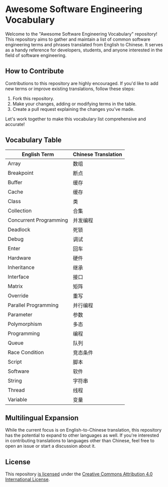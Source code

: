 # Awesome Software Engineering Vocabulary

Welcome to the "Awesome Software Engineering Vocabulary" repository! This repository aims to gather and maintain a list of common software engineering terms and phrases translated from English to Chinese. It serves as a handy reference for developers, students, and anyone interested in the field of software engineering.

## How to Contribute

Contributions to this repository are highly encouraged. If you'd like to add new terms or improve existing translations, follow these steps:

1. Fork this repository.
2. Make your changes, adding or modifying terms in the table.
3. Create a pull request explaining the changes you've made.

Let's work together to make this vocabulary list comprehensive and accurate!

## Vocabulary Table

| English Term           | Chinese Translation |
| ---------------------- | ------------------- |
| Array                  | 数组                |
| Breakpoint             | 断点                |
| Buffer                 | 缓存                |
| Cache                  | 缓存                |
| Class                  | 类                  |
| Collection             | 合集                |
| Concurrent Programming | 并发编程            |
| Deadlock               | 死锁                |
| Debug                  | 调试                |
| Enter                  | 回车                |
| Hardware               | 硬件                |
| Inheritance            | 继承                |
| Interface              | 接口                |
| Matrix                 | 矩阵                |
| Override               | 重写                |
| Parallel Programming   | 并行编程            |
| Parameter              | 参数                |
| Polymorphism           | 多态                |
| Programming            | 编程                |
| Queue                  | 队列                |
| Race Condition         | 竞态条件            |
| Script                 | 脚本                |
| Software               | 软件                |
| String                 | 字符串              |
| Thread                 | 线程                |
| Variable               | 变量                |

## Multilingual Expansion

While the current focus is on English-to-Chinese translation, this repository has the potential to expand to other languages as well. If you're interested in contributing translations to languages other than Chinese, feel free to open an issue or start a discussion about it.

## License

This repository [is licensed](LICENSE) under the [Creative Commons Attribution 4.0 International License](https://creativecommons.org/licenses/by/4.0/).
